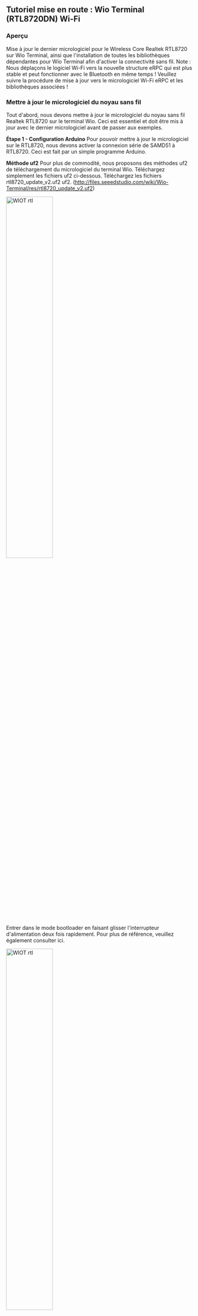 ## Tutoriel  mise en route : Wio Terminal (RTL8720DN) Wi-Fi

### Aperçu
Mise à jour le dernier micrologiciel pour le Wireless Core Realtek RTL8720 sur Wio Terminal, ainsi
que l'installation de toutes les bibliothèques dépendantes pour Wio Terminal afin d'activer la
connectivité sans fil.
Note :
Nous déplaçons le logiciel Wi-Fi vers la nouvelle structure eRPC qui est plus stable et peut
fonctionner avec le Bluetooth en même temps ! Veuillez suivre la procédure de mise à jour vers le
micrologiciel Wi-Fi eRPC et les bibliothèques associées !

### Mettre à jour le micrologiciel du noyau sans fil
Tout d'abord, nous devons mettre à jour le micrologiciel du noyau sans fil Realtek RTL8720 sur le
terminal Wio. Ceci est essentiel et doit être mis à jour avec le dernier micrologiciel avant de passer
aux exemples.

**Étape 1 - Configuration Arduino**
Pour pouvoir mettre à jour le micrologiciel sur le RTL8720, nous devons activer la connexion série
de SAMD51 à RTL8720. Ceci est fait par un simple programme Arduino.

**Méthode uf2**
Pour plus de commodité, nous proposons des méthodes uf2 de téléchargement du micrologiciel du
terminal Wio. Téléchargez simplement les fichiers uf2 ci-dessous.
Téléchargez les fichiers rtl8720_update_v2.uf2 uf2. (http://files.seeedstudio.com/wiki/Wio-Terminal/res/rtl8720_update_v2.uf2)



 <img alt="WIOT rtl" src="https://github.com/madou-sow/Tutoriel-mise-en-route-Wio-Terminal-Wi-Fi/blob/main/images/rtl8720.png" width=50% height=50%  title="WIOT rtl"/>


Entrer dans le mode bootloader en faisant glisser l'interrupteur d'alimentation deux fois rapidement.
Pour plus de référence, veuillez également consulter ici.

 <img alt="WIOT rtl" src="https://github.com/madou-sow/Tutoriel-mise-en-route-Wio-Terminal-Wi-Fi/blob/main/images/glisser2.png" width=50% height=50%  title="WIOT rtl"/>


Un lecteur externe nommé Arduino devrait apparaître sur votre PC. Faites glisser les fichiers
rtl8720_update_v2.uf2 téléchargés dans le lecteur Arduino et cela réinitialisera le terminal Wio et
chargera le croquis !


 <img alt="WIOT rtl" src="https://github.com/madou-sow/Tutoriel-mise-en-route-Wio-Terminal-Wi-Fi/blob/main/images/misajwio.jpg" width=50% height=50%  title="WIOT rtl"/>

**Étape 2 - Téléchargez le dernier micrologiciel**
Remarque : il s'agit du dernier micrologiciel de structure eRPC pour RTL8720
Téléchargez le dernier micrologiciel RTL8720 (https://github.com/Seeed-Studio/seeed-ambd-firmware/releases)
- 20210519-seeed-ambd-firmware-rpc-v2.1.3.zip
- 20210519-seeed-ambd-firmware-rpc-v2.1.3_JP.zip

**Méthodes CLI**
Maintenant, vous pouvez flasher le micrologiciel RTL8720 sur le terminal Wio en utilisant les
méthodes CLI.
Téléchargez les outils CLI comme suit à l'aide de Terminal :
```
$ cd ~
$ git clone https://github.com/LynnL4/ambd_flash_tool
```
**Exemple d'utilisation de l'interface de ligne de commande**

Pour LinuxOS, veuillez utiliser le script ambd_flash_tool.py.
Ouvrez le terminal et accédez à l'emplacement du fichier. Exécutez python3 ambd_flash_tool.py à
l'emplacement et vous devriez voir l'utilisation de l'aide :

**Remarque :** Assurez-vous que Python 3 est installé sur votre ordinateur, et le script téléchargera
automatiquement toutes les bibliothèques dépendantes.

Dans certains cas, vous pouvez n'avoir que Python 3 sur votre PC, puis remplacez python3
ambd_flash_tool.py par python ambd_flash_tool.py.
Pour effacer le firmware initial à l'intérieur du RTL8720, exécutez :
Il prend en charge la fonction de port de détection automatique !

```
mamadou@dugny:/tempo/wiot-wireless-firmware/ambd_flash_tool$ ls -l
total 11516
-rw-r--r-- 1 mamadou users 19 Jan 6 15:12 README.md
-rw-r--r-- 1 mamadou users 10863916 Jan 6 15:12 ambd_flash_tool.exe
-rwxr-xr-x 1 mamadou users 9859 Jan 6 15:12 ambd_flash_tool.py
drwxr-xr-x 2 mamadou users 4096 Jan 6 15:12 firmware
-rw-r--r-- 1 mamadou users 4688 Jan 6 15:12 imgtool_flashloader_amebad.bin
-rw-r--r-- 1 mamadou users 4412 Jan 6 15:13 km0_boot_all.bin
-rw-r--r-- 1 mamadou users 876544 Jan 6 15:13 km0_km4_image2.bin
-rw-r--r-- 1 mamadou users 4068 Jan 6 15:13 km4_boot_all.bin
-rw-r--r-- 1 mamadou users 25 Jan 6 15:12 requirements.txt
drwxr-xr-x 5 mamadou users 4096 Jan 6 15:12 tool

$ python3 ambd_flash_tool.py erase

Remarque : Le processus d'effacement initial peut prendre un certain temps. Soyez patient et ne fermez pas les fenêtres.
```

<img alt="WIOT rtl" src="https://github.com/madou-sow/Tutoriel-mise-en-route-Wio-Terminal-Wi-Fi/blob/main/images/erase1.png" width=70% height=70%  title="WIOT rtl"/>

 <img alt="WIOT rtl" src="https://github.com/madou-sow/Tutoriel-mise-en-route-Wio-Terminal-Wi-Fi/blob/main/images/erase2.png" width=70% height=70%  title="WIOT rtl"/>

Pour flasher le nouveau firmware téléchargé dans le RTL8720, exécutez :
```
$ python3 ambd_flash_tool.py flash -d [RTL8720-firmware-path]
```
 Remplacez [RTL8720-firmware-path] par le chemin que vous avez téléchargé le RTL8720 ci-
dessus.
Cet emplacement doit contenir **km0_boot_all.bin, km0_km4_image2.bin et km4_boot_all.bin**
ces 3 fichiers.

```
mamadou@dugny:/tempo/wiot-wireless-firmware$ ls -1
20210519-seeed-ambd-firmware-rpc-v2.1.3.zip
ambd_flash_tool
bin
install.sh
rtl8720_update_v2.uf2
seeed-ambd-firmware-2.1.3.zip
mamadou@dugny:/tempo/wiot-wireless-firmware$
mamadou@dugny:/tempo/wiot-wireless-firmware/ambd_flash_tool$ ls -l
drwxr-xr-x 2 mamadou users 4096 Jan 20 10:48 20210519-seeed-ambd-firmware-rpc-v2.1.3
-rw-r--r-- 1 mamadou users19 Jan 6 15:12 README.md
-rw-r--r-- 1 mamadou users 10863916 Jan 6 15:12 ambd_flash_tool.exe
-rwxr-xr-x 1 mamadou users 9859 Jan 6 15:12 ambd_flash_tool.py
drwxr-xr-x 2 mamadou users 4096 Jan 6 15:12 firmware
-rw-r--r-- 1 mamadou users 4688 Jan 6 15:12 imgtool_flashloader_amebad.bin
-rw-r--r-- 1 mamadou users 4412 Jan 23 14:01 km0_boot_all.bin
-rw-r--r-- 1 mamadou users 876544 Jan 23 14:01 km0_km4_image2.bin
-rw-r--r-- 1 mamadou users 4068 Jan 23 14:01 km4_boot_all.bin
-rw-r--r-- 1 mamadou users 25 Jan 6 15:12 requirements.txt
drwxr-xr-x 6 mamadou users 4096 Jan 20 11:22 seeed-ambd-firmware-2.1.3
drwxr-xr-x 5 mamadou users 4096 Jan 6 15:12 tool

mamadou@dugny:/tempo/wiot-wireless-firmware/ambd_flash_tool$ python3 ambd_flash_tool.py flash -d 20210519-seeed-ambd-firmware-rpc-v2.1.3

```
Si tout se passe bien, vous devriez voir tous un message réussi. Vous avez maintenant flashé le
nouveau firmware RTL8720 dans le noyau RTL8720 !

### Installation des bibliothèques (eRPC)
Il existe peu de bibliothèques Arduino nécessaires à la connectivité sans fil. S'ensuit l'installation
toutes les bibliothèques nécessaires :

1. Installez Seeed_Arduino_rpcWiFi
   
Visitez les référentiels Seeed_Arduino_rpcWiFi et téléchargez l'intégralité du référentiel sur
votre disque local.
Maintenant, la bibliothèque Seeed_Arduino_rpcWiFi peut être installée sur l'IDE Arduino.
Ouvrez l'IDE Arduino, et cliquez sur sketch -> Include Library -> Add .ZIP Library, et choisissez le
fichier Seeed_Arduino_rpcWiFi que vous venez de télécharger.

2. Installez Seeed_Arduino_rpcUnified
   
Visitez les référentiels Seeed_Arduino_rpcUnified et téléchargez l'intégralité du référentiel sur
votre lecteur local.
Désormais, la bibliothèque Seeed-Arduino-FreeRTOS peut être installée sur l'IDE Arduino.
Ouvrez l'IDE Arduino, et cliquez sur sketch -> Include Library -> Add .ZIP Library, et choisissez le
fichier Seeed_Arduino_rpcUnified que vous venez de télécharger.

3. Installez Seeed_Arduino_FreeRTOS
Visitez les référentiels Seeed_Arduino_FreeRTOS et téléchargez l'intégralité du référentiel sur
votre lecteur local.
Désormais, la bibliothèque Seeed-Arduino-FreeRTOS peut être installée sur l'IDE Arduino.
Ouvrez l'IDE Arduino et cliquez sur sketch -> Include Library -> Add .ZIP Library, et choisissez le
fichier Seeed_Arduino_FreeRTOS que vous venez de télécharger.

### Wio Terminal RTL8720DN Wi-Fi Manuel d'utilisation
#### Connectivité Wi-Fi
Ce wiki explique comment configurer la connectivité Wi-Fi sur le terminal Wio à l'aide du noyau
Realtek RTL8720.

**Note :**
Assurez-vous d'avoir suivi l'aperçu du réseau, mis à jour le dernier micrologiciel sur RTL8720 et
téléchargé les bibliothèques Arduino dépendantes.

**Attention :**
Les exemples suivants ont été mis à jour pour fonctionner avec le micrologiciel de structure de
structure eRPC, veuillez mettre à jour la structure eRPC. Remplacez simplement AtWifi.h par
rpcWiFi.h.

#### Configuration en mode Station (STA)

- Inclure la librairie rpcWifi.h dans Arduino.
- Configure as STA mode :
  
```
WiFi.mode(WIFI_STA);
```
  
**Numérisation d'un exemple de code de réseau Wi-Fi**

Cet exemple se configurera en mode Wi-Fi STA, scannera et imprimera tous les réseaux disponibles
sur le Serial.

```
#include "rpcWiFi.h"
void setup() {
Serial.begin(115200);
while(!Serial); // Wait for Serial to be ready
delay(1000);
// Set WiFi to station mode and disconnect from an AP if it was previously
connected
WiFi.mode(WIFI_STA);
WiFi.disconnect();
delay(100);
}
Serial.println("Setup done");
void loop() {
Serial.println("scan start");
// WiFi.scanNetworks will return the number of networks found
int n = WiFi.scanNetworks();
Serial.println("scan done");
if (n == 0) {
Serial.println("no networks found");
} else {
Serial.print(n);
Serial.println(" networks found");
for (int i = 0; i < n; ++i) {
// Print SSID and RSSI for each network found
Serial.print(i + 1);
Serial.print(": ");
Serial.print(WiFi.SSID(i));
Serial.print(" (");
Serial.print(WiFi.RSSI(i));
Serial.print(")");
Serial.println((WiFi.encryptionType(i) == WIFI_AUTH_OPEN) ? " " :
"*");
delay(10);
}
}
Serial.println("");
}
// Wait a bit before scanning again
delay(5000);
```

**Connexion au réseau spécifié : Exemple de code**
Cet exemple se connecte à un réseau Wi-Fi spécifié. Modifiez le ssid et le mot de passe de votre
réseau Wi-Fi.

```
#include "rpcWiFi.h"
const char* ssid = "HONOR5MAMADOU";
const char* password = "yourNetworkPassword";
void setup() {
Serial.begin(115200);
while(!Serial); // Wait for Serial to be ready
// Set WiFi to station mode and disconnect from an AP if it was previously
connected
WiFi.mode(WIFI_STA);
WiFi.disconnect();
Serial.println("Connecting to WiFi..");
WiFi.begin(ssid, password);
while (WiFi.status() != WL_CONNECTED) {
delay(500);
Serial.println("Connecting to WiFi..");
WiFi.begin(ssid, password);
}
Serial.println("Connected to the WiFi network");
Serial.print("IP Address: ");
Serial.println (WiFi.localIP()); // prints out the device's IP address
}
void loop() {
}

```
